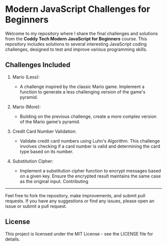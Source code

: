 Modern JavaScript Challenges for Beginners
==========================================

Welcome to my repository where I share the final challenges and solutions from the **Coddy Tech Modern JavaScript for Beginners** course. This repository includes solutions to several interesting JavaScript coding challenges, designed to test and improve various programming skills.

Challenges Included
-------------------

1.  Mario (Less):

    -   A challenge inspired by the classic Mario game. Implement a function to generate a less challenging version of the game's pyramid.
2.  Mario (More):

    -   Building on the previous challenge, create a more complex version of the Mario game's pyramid.
3.  Credit Card Number Validation:

    -   Validate credit card numbers using Luhn's Algorithm. This challenge involves checking if a card number is valid and determining the card type based on its number.
4.  Substitution Cipher:

    -   Implement a substitution cipher function to encrypt messages based on a given key. Ensure the encrypted result maintains the same case as the original input.
Contributing
------------

Feel free to fork the repository, make improvements, and submit pull requests. If you have any suggestions or find any issues, please open an issue or submit a pull request.

License
-------

This project is licensed under the MIT License - see the LICENSE file for details.
